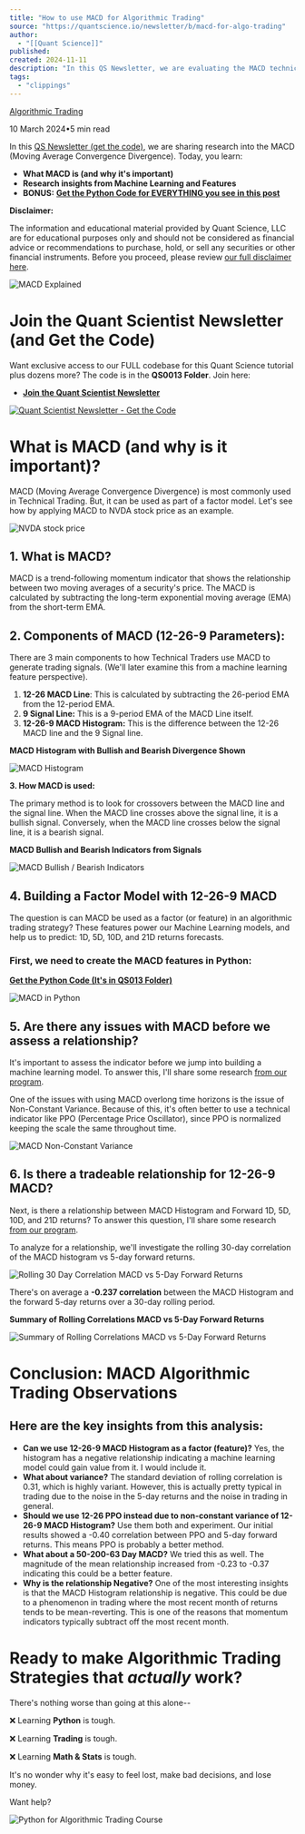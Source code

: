 ```yaml
---
title: "How to use MACD for Algorithmic Trading"
source: "https://quantscience.io/newsletter/b/macd-for-algo-trading"
author:
  - "[[Quant Science]]"
published:
created: 2024-11-11
description: "In this QS Newsletter, we are evaluating the MACD technical indicator as an algorithmic trading strategy. Let's go!"
tags:
  - "clippings"
---
```

[Algorithmic Trading](https://quantscience.io/newsletter/c/algorithmic-trading)

10 March 2024•5 min read

In this [QS Newsletter (get the code)](https://learn.quantscience.io/quant-scientist-newsletter-register-9614), we are sharing research into the MACD (Moving Average Convergence Divergence). Today, you learn:

- **What MACD is (and why it's important)**
- **Research insights from Machine Learning and Features**
- **BONUS:** [**Get the Python Code for EVERYTHING you see in this post**](https://learn.quantscience.io/quant-scientist-newsletter-register-9614)

**Disclaimer:**

The information and educational material provided by Quant Science, LLC are for educational purposes only and should not be considered as financial advice or recommendations to purchase, hold, or sell any securities or other financial instruments. Before you proceed, please review [our full disclaimer here](https://www.quantscience.io/disclaimer).

![MACD Explained](https://storage.googleapis.com/msgsndr/clMaClHIFN138xxOdp0a/media/65edc8ccae69d107f8b2c53a.jpeg "MACD Explained")

# Join the Quant Scientist Newsletter (and Get the Code)

Want exclusive access to our FULL codebase for this Quant Science tutorial plus dozens more? The code is in the **QS0013 Folder**. Join here:

- [**Join the Quant Scientist Newsletter**](https://learn.quantscience.io/quant-scientist-newsletter-register-9614)

[![Quant Scientist Newsletter - Get the Code](https://storage.googleapis.com/msgsndr/clMaClHIFN138xxOdp0a/media/64c5af9a3b545013b351025a.jpeg "Quant Scientist Newsletter - Get the Code")](https://learn.quantscience.io/quant-scientist-newsletter-register-9614)



# What is MACD (and why is it important)?

MACD (Moving Average Convergence Divergence) is most commonly used in Technical Trading. But, it can be used as part of a factor model. Let's see how by applying MACD to NVDA stock price as an example.

![NVDA stock price](https://storage.googleapis.com/msgsndr/clMaClHIFN138xxOdp0a/media/65edcd1f5ad57bb61d5515f2.png "NVDA stock price")

## 1\. What is MACD?

MACD is a trend-following momentum indicator that shows the relationship between two moving averages of a security's price. The MACD is calculated by subtracting the long-term exponential moving average (EMA) from the short-term EMA.

## 2\. Components of MACD (12-26-9 Parameters):

There are 3 main components to how Technical Traders use MACD to generate trading signals. (We'll later examine this from a machine learning feature perspective).

1. **12-26 MACD Line**: This is calculated by subtracting the 26-period EMA from the 12-period EMA.
2. **9 Signal Line:** This is a 9-period EMA of the MACD Line itself.
3. **12-26-9 MACD Histogram:** This is the difference between the 12-26 MACD line and the 9 Signal line.

**MACD Histogram with Bullish and Bearish Divergence Shown**

![MACD Histogram](https://storage.googleapis.com/msgsndr/clMaClHIFN138xxOdp0a/media/65edcdfaae69d164a2b2cb16.png "MACD Histogram")

**3\. How MACD is used:**

The primary method is to look for crossovers between the MACD line and the signal line. When the MACD line crosses above the signal line, it is a bullish signal. Conversely, when the MACD line crosses below the signal line, it is a bearish signal.

**MACD Bullish and Bearish Indicators from Signals**

![MACD Bullish / Bearish Indicators](https://storage.googleapis.com/msgsndr/clMaClHIFN138xxOdp0a/media/65edcf553bcf303b6ca59090.png "MACD Bullish / Bearish Indicators")

## **4\. Building a Factor Model with 12-26-9 MACD**

The question is can MACD be used as a factor (or feature) in an algorithmic trading strategy? These features power our Machine Learning models, and help us to predict: 1D, 5D, 10D, and 21D returns forecasts.

### **First, we need to create the MACD features in Python:**

[**Get the Python Code (It's in QS013 Folder)**](https://learn.quantscience.io/quant-scientist-newsletter-register-9614)

![MACD in Python](https://storage.googleapis.com/msgsndr/clMaClHIFN138xxOdp0a/media/65edd06f5ad57b2df45516a6.png "MACD in Python")

## **5\. Are there any issues with MACD before we assess a relationship?**

It's important to assess the indicator before we jump into building a machine learning model. To answer this, I'll share some research [from our program](https://learn.quantscience.io/python-algorithmic-trading-course-waitlist).

One of the issues with using MACD overlong time horizons is the issue of Non-Constant Variance. Because of this, it's often better to use a technical indicator like PPO (Percentage Price Oscillator), since PPO is normalized keeping the scale the same throughout time.

![MACD Non-Constant Variance](https://storage.googleapis.com/msgsndr/clMaClHIFN138xxOdp0a/media/65edd32b13e70b40e8c834ab.jpeg "MACD Non-Constant Variance")

## 6\. Is there a tradeable relationship for 12-26-9 MACD?

Next, is there a relationship between MACD Histogram and Forward 1D, 5D, 10D, and 21D returns? To answer this question, I'll share some research [from our program](https://learn.quantscience.io/python-algorithmic-trading-course-waitlist).

To analyze for a relationship, we'll investigate the rolling 30-day correlation of the MACD histogram vs 5-day forward returns.

![Rolling 30 Day Correlation MACD vs 5-Day Forward Returns](https://storage.googleapis.com/msgsndr/clMaClHIFN138xxOdp0a/media/65edd5780013ad6a6792ea58.jpeg "Rolling 30 Day Correlation MACD vs 5-Day Forward Returns")

There's on average a **\-0.237 correlation** between the MACD Histogram and the forward 5-day returns over a 30-day rolling period.

**Summary of Rolling Correlations MACD vs 5-Day Forward Returns**

![Summary of Rolling Correlations MACD vs 5-Day Forward Returns](https://storage.googleapis.com/msgsndr/clMaClHIFN138xxOdp0a/media/65edd63f3bcf305ab1a5938b.jpeg "Summary of Rolling Correlations MACD vs 5-Day Forward Returns")

# Conclusion: MACD Algorithmic Trading Observations

## Here are the key insights from this analysis:

- **Can we use 12-26-9 MACD Histogram as a factor (feature)?** Yes, the histogram has a negative relationship indicating a machine learning model could gain value from it. I would include it.
- **What about variance?** The standard deviation of rolling correlation is 0.31, which is highly variant. However, this is actually pretty typical in trading due to the noise in the 5-day returns and the noise in trading in general.
- **Should we use 12-26 PPO instead due to non-constant variance of 12-26-9 MACD Histogram?** Use them both and experiment. Our initial results showed a -0.40 correlation between PPO and 5-day forward returns. This means PPO is probably a better method.
- **What about a 50-200-63 Day MACD?** We tried this as well. The magnitude of the mean relationship increased from -0.23 to -0.37 indicating this could be a better feature.
- **Why is the relationship Negative?** One of the most interesting insights is that the MACD Histogram relationship is negative. This could be due to a phenomenon in trading where the most recent month of returns tends to be mean-reverting. This is one of the reasons that momentum indicators typically subtract off the most recent month.

# Ready to make Algorithmic Trading Strategies that *actually* work?

There's nothing worse than going at this alone--

❌ Learning **Python** is tough.

❌ Learning **Trading** is tough.

❌ Learning **Math & Stats** is tough.

It's no wonder why it's easy to feel lost, make bad decisions, and lose money.

Want help?

![Python for Algorithmic Trading Course](https://storage.googleapis.com/msgsndr/clMaClHIFN138xxOdp0a/media/6483696ce70430c92e32e592.jpeg "Python for Algorithmic Trading Course")